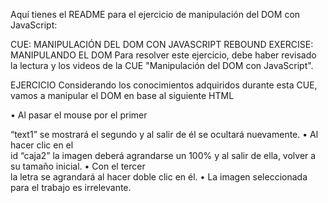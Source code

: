 
Aquí tienes el README para el ejercicio de manipulación del DOM con JavaScript:

CUE: MANIPULACIÓN DEL DOM CON JAVASCRIPT
REBOUND EXERCISE: MANIPULANDO EL DOM
Para resolver este ejercicio, debe haber revisado la lectura y los videos de la CUE "Manipulación del DOM con JavaScript".

EJERCICIO
Considerando los conocimientos adquiridos durante esta CUE, vamos a manipular el DOM en base al siguiente HTML

• Al pasar el mouse por el primer <div> “text1” se mostrará el segundo y al salir de él se
ocultará nuevamente.
• Al hacer clic en el <div> id “caja2” la imagen deberá agrandarse un 100% y al salir de ella,
volver a su tamaño inicial.
• Con el tercer <div> la letra se agrandará al hacer doble clic en él.
• La imagen seleccionada para el trabajo es irrelevante.
